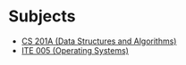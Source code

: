 # Subjects
- [CS 201A (Data Structures and Algorithms)](/subjects/cs201a/)
- [ITE 005 (Operating Systems)](/subjects/ite005/)